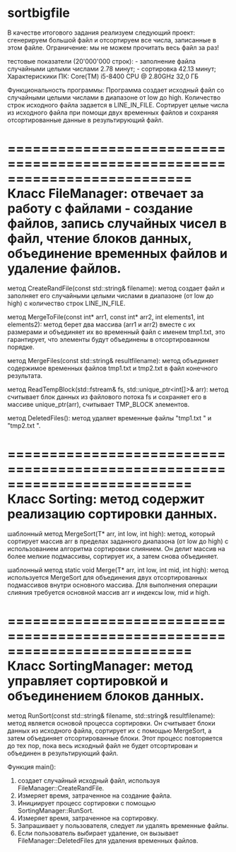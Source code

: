 # sortbigfile

В качестве итогового задания реализуем следующий проект: 
сгенерируем большой файл и отсортируем все числа, записанные в этом файле.
Ограничение: мы не можем прочитать весь файл за раз!

тестовые показатели (20'000'000 строк): 
	- заполнение файла случайными целыми числами 2.78 минут;
	- сортировка 42.13 минут;
Характерискики ПК: 
	Core(TM) i5-8400 CPU @ 2.80GHz
	32,0 ГБ

Функциональность программы:
Программа создает исходный файл со случайными целыми числами в диапазоне 
от low до high. Количество строк исходного файла задается в LINE_IN_FILE.
Сортирует целые числа из исходного файла при помощи двух временных файлов 
и сохраняя отсортированные данные в результирующий файл.

==========================================================================
Класс FileManager: отвечает за работу с файлами  - создание файлов, запись 
                   случайных чисел в файл, чтение блоков данных, объединение 
				   временных файлов и удаление файлов.
==========================================================================
 метод CreateRandFile(const std::string& filename): метод создает файл 
                   и заполняет его случайными целыми числами в диапазоне 
				   (от low до high) с количество строк LINE_IN_FILE.
				   
 метод MergeToFile(const int* arr1, const int* arr2, int elements1, int elements2): 
                   метод берет два массива (arr1 и arr2) вместе с их размерами
				   и объединяет их во временный файл с именем tmp1.txt, это 
				   гарантирует, что элементы будут объединены в отсортированном порядке.
				   
 метод MergeFiles(const std::string& resultfilename): метод объединяет содержимое 
                   временных файлов tmp1.txt и tmp2.txt в файл конечного результата.
				   
 метод ReadTempBlock(std::fstream& fs, std::unique_ptr<int[]>& arr): метод считывает 
                   блок данных из файлового потока fs и сохраняет его в массиве 
				   unique_ptr(arr), считывает TMP_BLOCK элементов.
				   
 метод DeletedFiles(): метод удаляет временные файлы "tmp1.txt " и "tmp2.txt ".

==========================================================================
Класс Sorting: метод содержит реализацию сортировки данных.
==========================================================================
 шаблонный метод MergeSort(T* arr, int low, int high): метод, который сортирует 
                   массив arr в пределах заданного диапазона (от low до high) 
				   с использованием алгоритма сортировки слиянием. Он делит массив 
				   на более мелкие подмассивы, сортирует их, а затем снова объединяет.
				   
 шаблонный метод static void Merge(T* arr, int low, int mid, int high): метод используется 
                   MergeSort для объединения двух отсортированных подмассивов внутри 
				   основного массива. Для выполнения операции слияния требуется основной 
				   массив arr и индексы low, mid и high.

==========================================================================
Класс SortingManager: метод управляет сортировкой и объединением блоков данных.
==========================================================================
 метод RunSort(const std::string& filename, std::string& resultfilename): метод является 
                   основой процесса сортировки. Он считывает блоки данных из исходного файла, 
                   сортирует их с помощью MergeSort, а затем объединяет отсортированные блоки. 
				   Этот процесс повторяется до тех пор, пока весь исходный файл не будет 
				   отсортирован и объединен в результирующий файл.

Функция main():
1. создает случайный исходный файл, используя FileManager::CreateRandFile.
2. Измеряет время, затраченное на создание файла.
3. Инициирует процесс сортировки с помощью SortingManager::RunSort.
4. Измеряет время, затраченное на сортировку.
5. Запрашивает у пользователя, следует ли удалять временные файлы.
6. Если пользователь выбирает удаление, он вызывает FileManager::DeletedFiles для удаления временных файлов.

